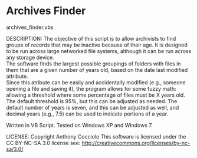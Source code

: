 # Archives Finder
archives_finder.vbs

DESCRIPTION:
The objective of this script is to allow archivists to find groups of records
that may be inactive because of their age.  It is designed to be run across
large networked file systems, although it can be run across any storage device.  
The software finds the largest possible groupings of folders with files in them
that are a given number of years old, based on the date last modified attribute.  
Since this atribute can be easily and accidentally modified (e.g., someone opening
a file and saving it), the program allows for some fuzzy math: 
allowing a threshold where some percentage of files must be X years old.  
The default threshold is 95%, but this can be adjusted as needed.  The default
number of years is seven, and this can be adjusted as well, and decimal years
(e.g., 7.5) can be used to indicate portions of a year.

Written in VB Script.  Tested on Windows XP and Windows 7.

LICENSE:
Copyright Anthony Cocciolo
This software is licensed under the CC BY-NC-SA 3.0 license
see: http://creativecommons.org/licenses/by-nc-sa/3.0/
